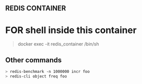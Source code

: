 ## REDIS CONTAINER

# FOR shell inside this container
> docker exec -it redis_container /bin/sh

## Other commands
```bash
> redis-benchmark -n 1000000 incr foo
> redis-cli object freq foo
```

